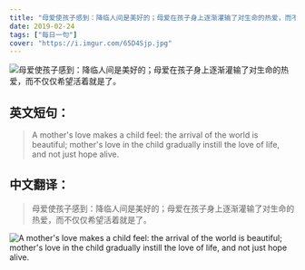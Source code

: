 ```yaml
---
title: "母爱使孩子感到：降临人间是美好的；母爱在孩子身上逐渐灌输了对生命的热爱，而不仅仅希望活着就是了。"
date: 2019-02-24
tags: ["每日一句"]
cover: "https://i.imgur.com/65D4Sjp.jpg"
---
```


![母爱使孩子感到：降临人间是美好的；母爱在孩子身上逐渐灌输了对生命的热爱，而不仅仅希望活着就是了。](https://i.imgur.com/dAPSwT6.jpg)

## 英文短句：
> A mother's love makes a child feel: the arrival of the world is beautiful; mother's love in the child gradually instill the love of life, and not just hope alive.

<!--more-->

## 中文翻译：
> 母爱使孩子感到：降临人间是美好的；母爱在孩子身上逐渐灌输了对生命的热爱，而不仅仅希望活着就是了。

![A mother's love makes a child feel: the arrival of the world is beautiful; mother's love in the child gradually instill the love of life, and not just hope alive.](https://i.imgur.com/FYqRMAr.jpg)

